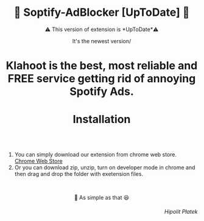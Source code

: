 <h1 text align = "center">🎵 Soptify-AdBlocker [UpToDate] 🎵</h1> 

<p text align = "center">⚠️ This version of extension is *UpToDate*⚠️ </p>
<p text align = "center"> It's the newest version/ </p>

<h1 text align = "center">Klahoot is the best, most reliable and FREE service getting rid of annoying Spotify Ads.</h1>

<h1 text align = "center"> Installation </h1>

</br></br>
1. You can simply download our extension from chrome web store. <a href="https://chrome.google.com/webstore/detail/klahoot-spotify-ad-remove/glpljojimangbbmcgjkjekeaienoagda">Chrome Web Store</a> </br> 
2. Or you can download zip, unzip, turn on developer mode in chrome and then drag and drop the folder with exetension files. 

</br>

<p text align = "center">🍏 As simple as that 😆 </p>

<h6 text align = "right">Hipolit Płatek</h6>

